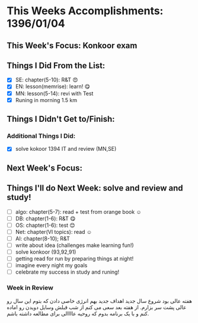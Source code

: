 # This Weeks Accomplishments: 1396/01/04

## This Week's Focus: Konkoor exam

## Things I Did From the List:

- [x] SE: chapter(5-10): R&T 😍
- [x] EN: lesson(memrise): learn! 😋
- [x] MN: lesson(5-14): revi with Test
- [x] Runing in morning 1.5 km

## Things I Didn't Get to/Finish:

### Additional Things I Did:
- [x] solve kokoor 1394 IT and review (MN,SE)
## Next Week's Focus:

## Things I'll do Next Week: **solve and review and study!**

- [ ] algo: chapter(5-7): read + test from orange book ☺️
- [ ] DB: chapter(1-6): R&T 😋
- [ ] OS: chapter(1-6): test 😊
- [ ] Net: chapter(VI topics): read ☺️
- [ ] AI: chapter(8-10); R&T 
- [ ] write about idea (challenges make learning fun!)
- [ ] solve konkoor (93,92,91)
- [ ] getting read for run by preparing things at night!
- [ ] imagine every night my goals
- [ ] celebrate my success in study and runing!
### Week in Review
هفته عالی بود شروع سال جدید اهداف جدید بهم انرژی خاصی دادن که بتوم این سال رو عالی پشت سر بزارم. از هفته بعد سعی می کنم از شب قبلش وسایل دویدن رو اماده کنم و با یک برنامه بدوم که روحیه عاااالی برای مطالعه داشته باشم.